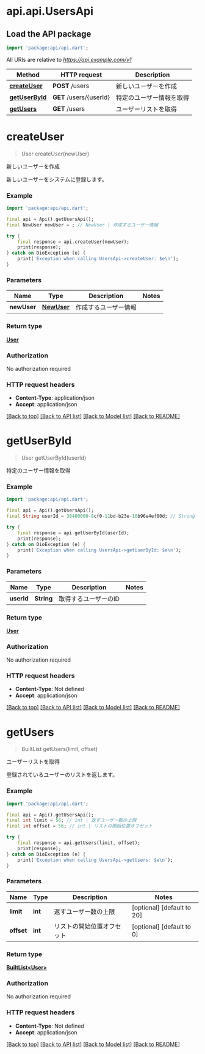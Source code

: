 # api.api.UsersApi

## Load the API package
```dart
import 'package:api/api.dart';
```

All URIs are relative to *https://api.example.com/v1*

Method | HTTP request | Description
------------- | ------------- | -------------
[**createUser**](UsersApi.md#createuser) | **POST** /users | 新しいユーザーを作成
[**getUserById**](UsersApi.md#getuserbyid) | **GET** /users/{userId} | 特定のユーザー情報を取得
[**getUsers**](UsersApi.md#getusers) | **GET** /users | ユーザーリストを取得


# **createUser**
> User createUser(newUser)

新しいユーザーを作成

新しいユーザーをシステムに登録します。

### Example
```dart
import 'package:api/api.dart';

final api = Api().getUsersApi();
final NewUser newUser = ; // NewUser | 作成するユーザー情報

try {
    final response = api.createUser(newUser);
    print(response);
} catch on DioException (e) {
    print('Exception when calling UsersApi->createUser: $e\n');
}
```

### Parameters

Name | Type | Description  | Notes
------------- | ------------- | ------------- | -------------
 **newUser** | [**NewUser**](NewUser.md)| 作成するユーザー情報 | 

### Return type

[**User**](User.md)

### Authorization

No authorization required

### HTTP request headers

 - **Content-Type**: application/json
 - **Accept**: application/json

[[Back to top]](#) [[Back to API list]](../README.md#documentation-for-api-endpoints) [[Back to Model list]](../README.md#documentation-for-models) [[Back to README]](../README.md)

# **getUserById**
> User getUserById(userId)

特定のユーザー情報を取得

### Example
```dart
import 'package:api/api.dart';

final api = Api().getUsersApi();
final String userId = 38400000-8cf0-11bd-b23e-10b96e4ef00d; // String | 取得するユーザーのID

try {
    final response = api.getUserById(userId);
    print(response);
} catch on DioException (e) {
    print('Exception when calling UsersApi->getUserById: $e\n');
}
```

### Parameters

Name | Type | Description  | Notes
------------- | ------------- | ------------- | -------------
 **userId** | **String**| 取得するユーザーのID | 

### Return type

[**User**](User.md)

### Authorization

No authorization required

### HTTP request headers

 - **Content-Type**: Not defined
 - **Accept**: application/json

[[Back to top]](#) [[Back to API list]](../README.md#documentation-for-api-endpoints) [[Back to Model list]](../README.md#documentation-for-models) [[Back to README]](../README.md)

# **getUsers**
> BuiltList<User> getUsers(limit, offset)

ユーザーリストを取得

登録されているユーザーのリストを返します。

### Example
```dart
import 'package:api/api.dart';

final api = Api().getUsersApi();
final int limit = 56; // int | 返すユーザー数の上限
final int offset = 56; // int | リストの開始位置オフセット

try {
    final response = api.getUsers(limit, offset);
    print(response);
} catch on DioException (e) {
    print('Exception when calling UsersApi->getUsers: $e\n');
}
```

### Parameters

Name | Type | Description  | Notes
------------- | ------------- | ------------- | -------------
 **limit** | **int**| 返すユーザー数の上限 | [optional] [default to 20]
 **offset** | **int**| リストの開始位置オフセット | [optional] [default to 0]

### Return type

[**BuiltList&lt;User&gt;**](User.md)

### Authorization

No authorization required

### HTTP request headers

 - **Content-Type**: Not defined
 - **Accept**: application/json

[[Back to top]](#) [[Back to API list]](../README.md#documentation-for-api-endpoints) [[Back to Model list]](../README.md#documentation-for-models) [[Back to README]](../README.md)

